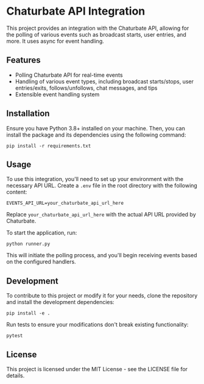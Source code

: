 # Chaturbate API Integration

This project provides an integration with the Chaturbate API, allowing for the polling of various events such as broadcast starts, user entries, and more. It uses async for event handling.

## Features

- Polling Chaturbate API for real-time events
- Handling of various event types, including broadcast starts/stops, user entries/exits, follows/unfollows, chat messages, and tips
- Extensible event handling system

## Installation

Ensure you have Python 3.8+ installed on your machine. Then, you can install the package and its dependencies using the following command:

```
pip install -r requirements.txt
```

## Usage

To use this integration, you'll need to set up your environment with the necessary API URL. Create a `.env` file in the root directory with the following content:

```
EVENTS_API_URL=your_chaturbate_api_url_here
```

Replace `your_chaturbate_api_url_here` with the actual API URL provided by Chaturbate.

To start the application, run:

```
python runner.py
```

This will initiate the polling process, and you'll begin receiving events based on the configured handlers.

## Development

To contribute to this project or modify it for your needs, clone the repository and install the development dependencies:

```
pip install -e .
```

Run tests to ensure your modifications don't break existing functionality:

```
pytest
```

## License

This project is licensed under the MIT License - see the LICENSE file for details.

